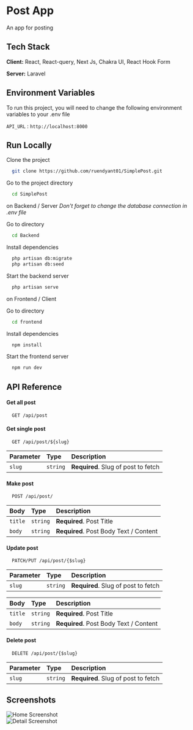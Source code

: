 
# Post App

An app for posting




## Tech Stack

**Client:** React, React-query, Next Js, Chakra UI, React Hook Form

**Server:** Laravel


## Environment Variables

To run this project, you will need to change the following environment variables to your .env file

`API_URL` : `http://localhost:8000`


## Run Locally

Clone the project

```bash
  git clone https://github.com/ruendyant01/SimplePost.git
```
Go to the project directory

```bash
  cd SimplePost
```

on Backend / Server
*Don't forget to change the database connection in .env file*

Go to directory

```bash
  cd Backend
```

Install dependencies

```bash
  php artisan db:migrate
  php artisan db:seed
```

Start the backend server

```bash
  php artisan serve
```

on Frontend / Client  

Go to directory

```bash
  cd frontend
```

Install dependencies

```bash
  npm install
```

Start the frontend server

```bash
  npm run dev
```


## API Reference

#### Get all post

```http
  GET /api/post
```

#### Get single post 

```http
  GET /api/post/${slug}
```

| Parameter | Type     | Description                       |
| :-------- | :------- | :-------------------------------- |
| `slug`      | `string` | **Required**. Slug of post to fetch |

#### Make post

```http
  POST /api/post/
```

| Body | Type     | Description                       |
| :-------- | :------- | :-------------------------------- |
| `title`      | `string` | **Required**. Post Title |
| `body`      | `string` | **Required**. Post Body Text / Content |


#### Update post

```http
  PATCH/PUT /api/post/{$slug}
```

| Parameter | Type     | Description                       |
| :-------- | :------- | :-------------------------------- |
| `slug`      | `string` | **Required**. Slug of post to fetch |


| Body | Type     | Description                       |
| :-------- | :------- | :-------------------------------- |
| `title`      | `string` | **Required**. Post Title |
| `body`      | `string` | **Required**. Post Body Text / Content |


#### Delete post

```http
  DELETE /api/post/{$slug}
```

| Parameter | Type     | Description                       |
| :-------- | :------- | :-------------------------------- |
| `slug`      | `string` | **Required**. Slug of post to fetch |  


## Screenshots

![Home Screenshot](https://i.imgur.com/iGNUhU2.png)  
![Detail Screenshot](https://i.imgur.com/wrZXgBw.png)

